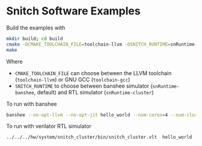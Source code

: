 # Snitch Software Examples

Build the examples with

```bash
mkdir build; cd build
cmake -DCMAKE_TOOLCHAIN_FILE=toolchain-llvm -DSNITCH_RUNTIME=snRuntime-banshee ..
make
```

Where
- `CMAKE_TOOLCHAIN_FILE` can choose between the LLVM toolchain (`toolchain-llvm`) or GNU GCC (`toolchain-gcc`)
- `SNITCH_RUNTIME` to choose between banshee simulator (`snRuntime-banshee`, default) and RTL simulator (`snRuntime-cluster`)

To run with banshee
```bash
banshee --no-opt-llvm --no-opt-jit hello_world --num-cores=4 --num-clusters=1
```

To run with verilator RTL simulator
```bash
../../../hw/system/snitch_cluster/bin/snitch_cluster.vlt  hello_world
```
